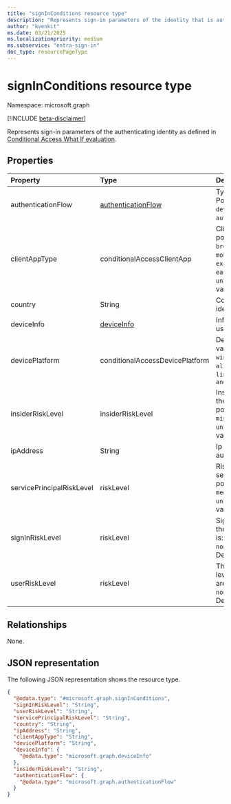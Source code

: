 ```yaml
---
title: "signInConditions resource type"
description: "Represents sign-in parameters of the identity that is authenticating"
author: "kvenkit"
ms.date: 03/21/2025
ms.localizationpriority: medium
ms.subservice: "entra-sign-in"
doc_type: resourcePageType
---
```


# signInConditions resource type

Namespace: microsoft.graph

[!INCLUDE [beta-disclaimer](../../includes/beta-disclaimer.md)]

Represents sign-in parameters of the authenticating identity as defined in [Conditional Access What If evaluation](../api/conditionalaccessroot-evaluate.md).

## Properties
|Property|Type|Description|
|:---|:---|:---|
|authenticationFlow|[authenticationFlow](../resources/authenticationflow.md)| Type of authentication flow. Possible values are: `deviceCodeFlow` or `authenticationTransfer`.|
|clientAppType|conditionalAccessClientApp|Client application type. The possible values are: `all`, `browser`, `mobileAppsAndDesktopClients`, `exchangeActiveSync`, `easSupported`, `other`, `unknownFutureValue`. Default value is `all`. |
|country|String|Country from where the identity is authenticating|
|deviceInfo|[deviceInfo](../resources/deviceinfo.md)|Information about the device used for the sign-in|
|devicePlatform|conditionalAccessDevicePlatform|Device platform. The possible values are: `android`, `iOS`, `windows`, `windowsPhone`, `macOS`, `all`, `unknownFutureValue`, `linux`. Default value is `android`|
|insiderRiskLevel|insiderRiskLevel|Insider risk associated with the authenticating user. The possible values is: `none`, `minor`, `moderate`, `elevated`, `unknownFutureValue`. Default value is `none`|
|ipAddress|String|Ip address of the authenticating identity|
|servicePrincipalRiskLevel|riskLevel|Risk associated with the service principal. The possible values is: `low`, `medium`, `high`, `hidden`, `none`, `unknownFutureValue`. Default value is `low`|
|signInRiskLevel|riskLevel|Sign-in risk associated with the user. The possible values is: `low`, `medium`, `high`, `hidden`, `none`, `unknownFutureValue`. Default value is `low`|
|userRiskLevel|riskLevel|The authenticating user's risk level. The possible values are: `low`, `medium`, `high`, `hidden`, `none`, `unknownFutureValue`. Default value is `low`|

## Relationships
None.

## JSON representation
The following JSON representation shows the resource type.
<!-- {
  "blockType": "resource",
  "@odata.type": "microsoft.graph.signInConditions"
}
-->
``` json
{
  "@odata.type": "#microsoft.graph.signInConditions",
  "signInRiskLevel": "String",
  "userRiskLevel": "String",
  "servicePrincipalRiskLevel": "String",
  "country": "String",
  "ipAddress": "String",
  "clientAppType": "String",
  "devicePlatform": "String",
  "deviceInfo": {
    "@odata.type": "microsoft.graph.deviceInfo"
  },
  "insiderRiskLevel": "String",
  "authenticationFlow": {
    "@odata.type": "microsoft.graph.authenticationFlow"
  }
}
```

